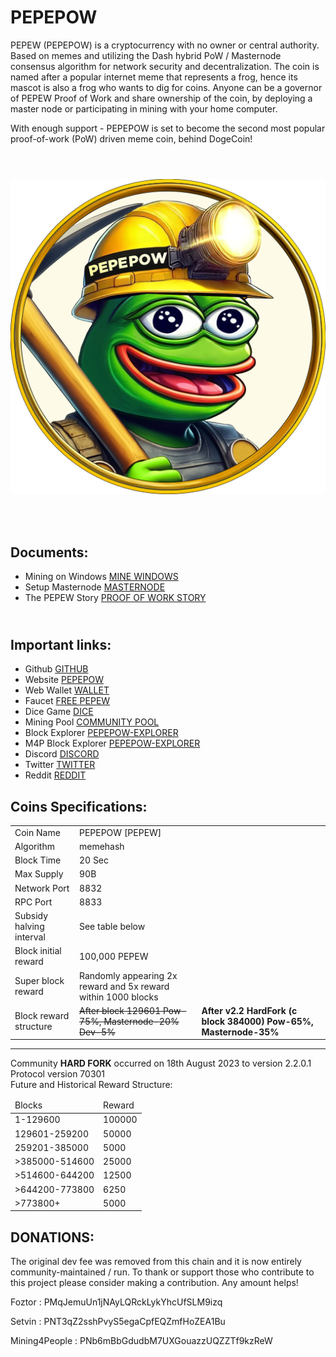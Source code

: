 # PEPEPOW

PEPEW (PEPEPOW) is a cryptocurrency with no owner or central authority. Based on memes and utilizing the Dash hybrid PoW / Masternode consensus algorithm for network security and decentralization. The coin is named after a popular internet meme that represents a frog, hence its mascot is also a frog who wants to dig for coins. Anyone can be a governor of PEPEW Proof of Work and share ownership of the coin, by deploying a master node or participating in mining with your home computer. 

With enough support - PEPEPOW is set to become the second most popular proof-of-work (PoW) driven meme coin, behind DogeCoin!<p>

 <div align="center" style="display: flex; flex-wrap: wrap; justify-content: center; align-items: center; gap: 1em; margin: 4em 0;">
  <img src="https://github.com/MattF42/PePe-core/blob/master/logo.png" style="width: 400px; max-width: 600px; flex-grow: 1;" />
</div>

## <br> Documents: <br>
 - Mining on Windows [MINE WINDOWS](https://github.com/MattF42/PePe-core/blob/master/doc/howtominewindows.md)
 - Setup Masternode [MASTERNODE](https://github.com/MattF42/PePe-core/blob/master/doc/runningamasternode.md)
 - The PEPEW Story [PROOF OF WORK STORY](https://github.com/MattF42/PePe-core/blob/master/doc/pepeproofofworkstory.md)

## <br> Important links: <br>
 - Github [GITHUB](https://github.com/MattF42/PePe-core/)
 - Website [PEPEPOW](https://pepecore.wordpress.com/)
 - Web Wallet [WALLET](https://wallet-pepepow.foztor.net/)
 - Faucet [FREE PEPEW](https://pepepow.foztor.net/faucet/#)
 - Dice Game [DICE](https://dice-pepepow.foztor.net/)
 - Mining Pool [COMMUNITY POOL](https://community-pool.pepepow.org/)
 - Block Explorer [PEPEPOW-EXPLORER](https://explorer.pepepow.org/)
 - M4P Block Explorer [PEPEPOW-EXPLORER](https://explorer2.pepepow.org/)
 - Discord [DISCORD](https://discord.gg/fF4NPMRNKp)
 - Twitter [TWITTER](https://twitter.com/PEPEWCommunity)
 - Reddit [REDDIT](https://www.reddit.com/r/PEPEWCommunity/)
  
## <h2><strong>Coins Specifications:</strong></h2>
<table>
<tbody>
<tr>
<td>Coin Name</td>
<td>PEPEPOW [PEPEW]</td>
</tr>
<tr>
<td>Algorithm</td>
<td>memehash</td>
</tr>
<tr>
<td>Block Time</td>
<td>20 Sec</td>
</tr>
<tr>
<td>Max Supply</td>
<td>90B</td>
</tr>
<tr>
<td>Network Port</td>
<td>8832</td>
</tr>
<tr>
<td>RPC Port</td>
<td>8833</td>
</tr>
<tr>
<td>Subsidy halving interval</td>
<td>See table below</td>
</tr>
<tr>
<td>Block initial reward</td>
<td>100,000  PEPEW</td>
</tr>
<tr>
<td>Super block reward</td>
<td>Randomly appearing 2x reward and 5x reward within 1000 blocks</td>
</tr>
<tr>
<td>Block reward structure</td>
<td><s>After block 129601 Pow-75%, Masternode-20% Dev-5%</s></td>
<td><b>After v2.2 HardFork (c block 384000) Pow-65%, Masternode-35%</b></td>
</tr>
</tbody>
</table>

<HR>
Community <b>HARD FORK</b> occurred on 18th August 2023 to version 2.2.0.1 Protocol version 70301<BR>
Future and Historical Reward Structure:
<TABLE>
<THEAD>
<TD>Blocks</TD><TD>Reward</TD></THEAD>
<TBODY>
<TR>
<TD>1-129600</TD><TD>100000</TD></TR>
<TD>129601-259200</TD><TD>50000</TD></TR>
<TD>259201-385000</TD><TD>5000</TD></TR>
<TD>>385000-514600</TD><TD>25000</TD></TR>
<TD>>514600-644200</TD><TD>12500</TD></TR>
 <TD>>644200-773800</TD><TD>6250</TD></TR>
<TD>>773800+</TD><TD>5000</TD></TR>
</TBODY>
</TABLE>


## DONATIONS:

The original dev fee was removed from this chain and it is now entirely community-maintained / run. To thank or support those who contribute to this project please consider making a contribution. Any amount helps! 

Foztor : PMqJemuUn1jNAyLQRckLykYhcUfSLM9izq

Setvin : PNT3qZ2sshPvyS5egaCpfEQZmfHoZEA1Bu

Mining4People : PNb6mBbGdudbM7UXGouazzUQZZTf9kzReW 
